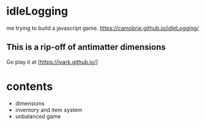 # idleLogging
me trying to build a javascript game.  https://camobrie.github.io/idleLogging/

## This is a rip-off of antimatter dimensions
Go play it at [https://ivark.github.io/]

# contents
- dimensions
- inventory and item system
- unbalanced game

